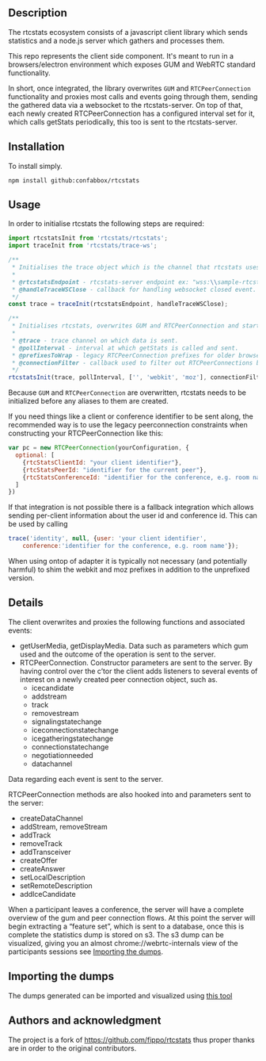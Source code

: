 ## Description
The rtcstats ecosystem consists of a javascript client library which sends statistics and a node.js server which gathers and processes them.

This repo represents the client side component. It's meant to run in a browsers/electron environment which exposes GUM and WebRTC standard functionality.

In short, once integrated, the library overwrites `GUM` and `RTCPeerConnection` functionality and proxies most calls and events going through them, sending the gathered data via a websocket to the rtcstats-server. On top of that, each newly created RTCPeerConnection has a configured interval set for it, which calls getStats periodically, this too is sent to the rtcstats-server.

## Installation

To install simply.
```
npm install github:confabbox/rtcstats
```

## Usage
In order to initialise rtcstats the following steps are required:
```javascript
import rtcstatsInit from 'rtcstats/rtcstats';
import traceInit from 'rtcstats/trace-ws';

/**
 * Initialises the trace object which is the channel that rtcstats uses to send data.
 *
 * @rtcstatsEndpoint - rtcstats-server endpoint ex: "wss:\\sample-rtcstata-endpoing.org:3000"
 * @handleTraceWSClose - callback for handling websocket closed event.
 */
const trace = traceInit(rtcstatsEndpoint, handleTraceWSClose);

/**
 * Initialises rtcstats, overwrites GUM and RTCPeerConnection and starts sending data.
 *
 * @trace - trace channel on which data is sent.
 * @pollInterval - interval at which getStats is called and sent.
 * @prefixesToWrap - legacy RTCPeerConnection prefixes for older browser compatibility. Almost all browser now support the RTCPeerConnection API so it can be left empty
 * @connectionFilter - callback used to filter out RTCPeerConnections based on their config.
 */
rtcstatsInit(trace, pollInterval, ['', 'webkit', 'moz'], connectionFilter);
```
Because `GUM` and `RTCPeerConnection` are overwritten, rtcstats needs to be initialized before any aliases to them are created.

If you need things like a client or conference identifier to be sent along, the recommended way is to use the legacy peerconnection constraints when constructing your RTCPeerConnection like this:

```javascript
var pc = new RTCPeerConnection(yourConfiguration, {
  optional: [
    {rtcStatsClientId: "your client identifier"},
    {rtcStatsPeerId: "identifier for the current peer"},
    {rtcStatsConferenceId: "identifier for the conference, e.g. room name"}
  ]
})
```

If that integration is not possible there is a fallback integration which allows
sending per-client information about the user id and conference id. This
can be used by calling
```javascript
trace('identity', null, {user: 'your client identifier',
    conference:'identifier for the conference, e.g. room name'});
```

When using ontop of adapter it is typically not necessary (and potentially harmful) to shim the webkit and moz prefixes in addition to the unprefixed version.

## Details
The client overwrites and proxies the following functions and associated events:
* getUserMedia, getDisplayMedia. Data such as parameters which gum used and the outcome of the operation is sent to the server.
* RTCPeerConnection.
  Constructor parameters are sent to the server.
  By having control over the c’tor  the client adds listeners to several events of interest on a newly created peer connection object, such as.
  * icecandidate
  * addstream
  * track
  * removestream
  * signalingstatechange
  * iceconnectionstatechange
  * icegatheringstatechange
  * connectionstatechange
  * negotiationneeded
  * datachannel

Data regarding each event is sent to the server.

RTCPeerConnection methods are also hooked into and parameters sent to the server:
* createDataChannel
* addStream, removeStream
* addTrack
* removeTrack
* addTransceiver
* createOffer
* createAnswer
* setLocalDescription
* setRemoteDescription
* addIceCandidate

When a participant leaves a conference, the server will have a complete overview of the gum and peer connection flows.
At this point the server will begin extracting a “feature set”, which is sent to a database, once this is complete the statistics dump is stored on s3.
The s3 dump can be visualized, giving you an almost chrome://webrtc-internals view of the participants sessions see [Importing the dumps](##-Importing-the-dumps).

## Importing the dumps
The dumps generated can be imported and visualized using [this tool](https://fippo.github.io/webrtc-dump-importer/rtcstats)

## Authors and acknowledgment
The project is a fork of https://github.com/fippo/rtcstats thus proper thanks are in order to the original contributors.
